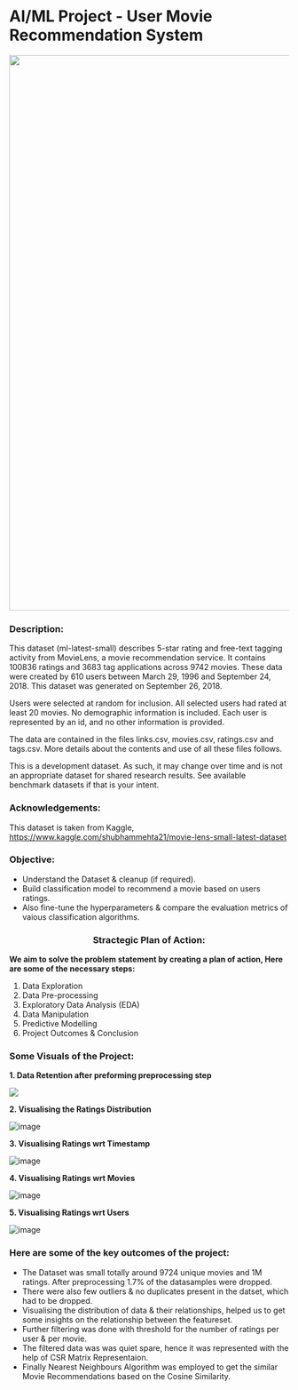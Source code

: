 # AI/ML Project - User Movie Recommendation System

<p align="center"><img src="https://user-images.githubusercontent.com/54996245/144659174-0f00ad48-357a-4f35-b94e-a69cd53713de.jpg" style="width: 1000px;"/></p>

### Description:

This dataset (ml-latest-small) describes 5-star rating and free-text tagging activity from MovieLens, a movie recommendation service. It contains 100836 ratings and 3683 tag applications across 9742 movies. These data were created by 610 users between March 29, 1996 and September 24, 2018. This dataset was generated on September 26, 2018.

Users were selected at random for inclusion. All selected users had rated at least 20 movies. No demographic information is included. Each user is represented by an id, and no other information is provided.

The data are contained in the files links.csv, movies.csv, ratings.csv and tags.csv. More details about the contents and use of all these files follows.

This is a development dataset. As such, it may change over time and is not an appropriate dataset for shared research results. See available benchmark datasets if that is your intent.


### Acknowledgements:
This dataset is taken from Kaggle, \
https://www.kaggle.com/shubhammehta21/movie-lens-small-latest-dataset

### Objective:
- Understand the Dataset & cleanup (if required).
- Build classification model to recommend a movie based on users ratings.
- Also fine-tune the hyperparameters & compare the evaluation metrics of vaious classification algorithms.

### <center> Stractegic Plan of Action:
**We aim to solve the problem statement by creating a plan of action, Here are some of the necessary steps:**
1. Data Exploration
2. Data Pre-processing
3. Exploratory Data Analysis (EDA)
4. Data Manipulation
5. Predictive Modelling
6. Project Outcomes & Conclusion

### Some Visuals of the Project:

**1. Data Retention after preforming preprocessing step**
  
<p align="left"><img src="https://user-images.githubusercontent.com/54996245/144659409-a0e8dbda-6634-4ca8-9ba9-ca81132e546b.png" /></p>
  
**2. Visualising the Ratings Distribution**
  
![image](https://user-images.githubusercontent.com/54996245/144659464-406bceae-948a-49b3-9f9b-1d13a3451f50.png)

**3. Visualising Ratings wrt Timestamp**

![image](https://user-images.githubusercontent.com/54996245/144659578-5dd5ec67-0170-441e-939d-09529503144b.png)

**4. Visualising Ratings wrt Movies**

![image](https://user-images.githubusercontent.com/54996245/144659728-91b8cbe8-5771-499b-83da-37f1a7157f88.png)

**5. Visualising Ratings wrt Users**

![image](https://user-images.githubusercontent.com/54996245/144659849-dd3ecbda-62f3-4db7-8f71-9a1f0a33e9a2.png)

  
### Here are some of the key outcomes of the project:
- The Dataset was small totally around 9724 unique movies and 1M ratings. After preprocessing 1.7% of the datasamples were dropped. 
- There were also few outliers & no duplicates present in the datset, which had to be dropped.
- Visualising the distribution of data & their relationships, helped us to get some insights on the relationship between the featureset.
- Further filtering was done with threshold for the number of ratings per user & per movie.
- The filtered data was was quiet spare, hence it was represented with the help of CSR Matrix Representaion.
- Finally Nearest Neighbours Algorithm was employed to get the similar Movie Recommendations based on the Cosine Similarity.

